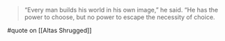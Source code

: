 > “Every man builds his world in his own image,” he said. “He has the power to choose, but no power to escape the necessity of choice.

#quote  on  [[Altas Shrugged]]
